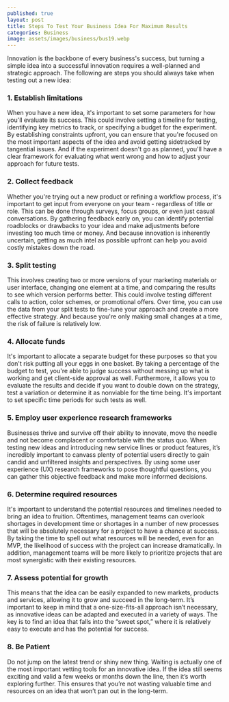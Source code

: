 ```yaml
---
published: true
layout: post
title: Steps To Test Your Business Idea For Maximum Results
categories: Business
image: assets/images/business/bus19.webp
---
```

Innovation is the backbone of every business's success, but turning a simple idea into a successful innovation requires a well-planned and strategic approach. The following are steps you should always take when testing out a new idea:

### 1.	Establish limitations
When you have a new idea, it's important to set some parameters for how you'll evaluate its success. This could involve setting a timeline for testing, identifying key metrics to track, or specifying a budget for the experiment. By establishing constraints upfront, you can ensure that you're focused on the most important aspects of the idea and avoid getting sidetracked by tangential issues. And if the experiment doesn't go as planned, you'll have a clear framework for evaluating what went wrong and how to adjust your approach for future tests.

### 2.	Collect feedback
Whether you're trying out a new product or refining a workflow process, it's important to get input from everyone on your team - regardless of title or role. This can be done through surveys, focus groups, or even just casual conversations. By gathering feedback early on, you can identify potential roadblocks or drawbacks to your idea and make adjustments before investing too much time or money. And because innovation is inherently uncertain, getting as much intel as possible upfront can help you avoid costly mistakes down the road.

### 3.	Split testing 
This involves creating two or more versions of your marketing materials or user interface, changing one element at a time, and comparing the results to see which version performs better. This could involve testing different calls to action, color schemes, or promotional offers. Over time, you can use the data from your split tests to fine-tune your approach and create a more effective strategy. And because you're only making small changes at a time, the risk of failure is relatively low.

### 4.	Allocate funds
It's important to allocate a separate budget for these purposes so that you don't risk putting all your eggs in one basket. By taking a percentage of the budget to test, you're able to judge success without messing up what is working and get client-side approval as well. Furthermore, it allows you to evaluate the results and decide if you want to double down on the strategy, test a variation or determine it as nonviable for the time being. It's important to set specific time periods for such tests as well.

### 5.	Employ user experience research frameworks
Businesses thrive and survive off their ability to innovate, move the needle and not become complacent or comfortable with the status quo. When testing new ideas and introducing new service lines or product features, it’s incredibly important to canvass plenty of potential users directly to gain candid and unfiltered insights and perspectives. By using some user experience (UX) research frameworks to pose thoughtful questions, you can gather this objective feedback and make more informed decisions.

### 6.	Determine required resources
It's important to understand the potential resources and timelines needed to bring an idea to fruition. Oftentimes, management teams can overlook shortages in development time or shortages in a number of new processes that will be absolutely necessary for a project to have a chance at success. By taking the time to spell out what resources will be needed, even for an MVP, the likelihood of success with the project can increase dramatically. In addition, management teams will be more likely to prioritize projects that are most synergistic with their existing resources.

### 7.	Assess potential for growth
This means that the idea can be easily expanded to new markets, products and services, allowing it to grow and succeed in the long-term. It’s important to keep in mind that a one-size-fits-all approach isn’t necessary, as innovative ideas can be adapted and executed in a variety of ways. The key is to find an idea that falls into the “sweet spot,” where it is relatively easy to execute and has the potential for success.

### 8.	Be Patient
Do not jump on the latest trend or shiny new thing. Waiting is actually one of the most important vetting tools for an innovative idea. If the idea still seems exciting and valid a few weeks or months down the line, then it’s worth exploring further. This ensures that you’re not wasting valuable time and resources on an idea that won’t pan out in the long-term.
